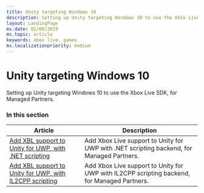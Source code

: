 ```yaml
---
title: Unity targeting Windows 10
description: Setting up Unity targeting Windows 10 to use the Xbox Live SDK, for Managed Partners.
layout: LandingPage
ms.date: 02/08/2019
ms.topic: article
keywords: xbox live, games
ms.localizationpriority: medium
---
```


# Unity targeting Windows 10

Setting up Unity targeting Windows 10 to use the Xbox Live SDK, for Managed Partners.


### In this section

| Article | Description |
|---------|-------------|
| [Add XBL support to Unity for UWP, with .NET scripting](partner-add-xbox-live-to-unity-uwp.md) | Add Xbox Live support to Unity for UWP with .NET scripting backend, for Managed Partners. |
| [Add XBL support to Unity for UWP, with IL2CPP scripting](partner-unity-uwp-il2cpp.md) | Add Xbox Live support to Unity for UWP with IL2CPP scripting backend, for Managed Partners. |

<!-- 
standard template to fill-in to create the new official article: 
| [Setting up Unity targeting Windows 10](unity-win10-mp.md) | Setting up Unity targeting Windows 10 to use the Xbox Live SDK, for Managed Partners. |
-->
